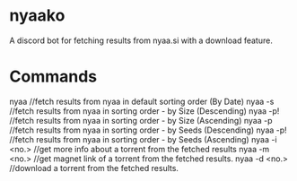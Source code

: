 # nyaako
A discord bot for fetching results from nyaa.si with a download feature.

# Commands
nyaa <SearchQuery>   //fetch results from nyaa in default sorting order (By Date)
nyaa <SearchQuery> -s //fetch results from nyaa in sorting order - by Size (Descending)
nyaa <SearchQuery> -p! //fetch results from nyaa in sorting order - by Size (Ascending)
nyaa <SearchQuery> -p //fetch results from nyaa in sorting order - by Seeds (Descending)
nyaa <SearchQuery> -p! //fetch results from nyaa in sorting order - by Seeds (Ascending)
nyaa -i <no.>   //get more info about a torrent from the fetched results
nyaa -m <no.>   //get magnet link of a torrent from the fetched results.
nyaa -d <no.>   //download a torrent from the fetched results.
